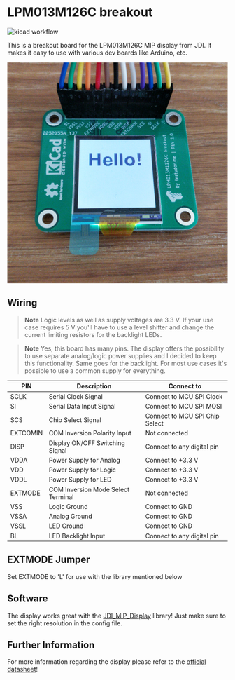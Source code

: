 # LPM013M126C breakout

![kicad workflow](https://github.com/testudor/LPM013M126C-breakout/actions/workflows/kibot_build.yml/badge.svg)

This is a breakout board for the LPM013M126C MIP display from JDI. It makes it easy to use with various dev boards like Arduino, etc.

![LPM013M126C breakout photo](./images/pic_001.jpg)

## Wiring

> **Note** Logic levels as well as supply voltages are 3.3 V. If your use case requires 5 V you'll have to use a level shifter and change the current limiting resistors for the backlight LEDs.

> **Note** Yes, this board has many pins. The display offers the possibility to use separate analog/logic power supplies and I decided to keep this functionality. Same goes for the backlight. For most use cases it's possible to use a common supply for everything.

| PIN      | Description                        | Connect to                     |
| -------- | ---------------------------------- | ------------------------------ |
| SCLK     | Serial Clock Signal                | Connect to MCU SPI Clock       |
| SI       | Serial Data Input Signal           | Connect to MCU SPI MOSI        |
| SCS      | Chip Select Signal                 | Connect to MCU SPI Chip Select |
| EXTCOMIN | COM Inversion Polarity Input       | Not connected                  |
| DISP     | Display ON/OFF Switching Signal    | Connect to any digital pin     |
| VDDA     | Power Supply for Analog            | Connect to +3.3 V              |
| VDD      | Power Supply for Logic             | Connect to +3.3 V              |
| VDDL     | Power Supply for LED               | Connect to +3.3 V              |
| EXTMODE  | COM Inversion Mode Select Terminal | Not connected                  |
| VSS      | Logic Ground                       | Connect to GND                 |
| VSSA     | Analog Ground                      | Connect to GND                 |
| VSSL     | LED Ground                         | Connect to GND                 |
| BL       | LED Backlight Input                | Connect to any digital pin     |

## EXTMODE Jumper

Set EXTMODE to 'L' for use with the library mentioned below

## Software

The display works great with the [JDI_MIP_Display](https://github.com/Gbertaz/JDI_MIP_Display) library! Just make sure to set the right resolution in the config file.

## Further Information

For more information regarding the display please refer to the [official datasheet](https://www.j-display.com/product/pdf/Datasheet/5LPM013M126C_specification_ver03.pdf)!
